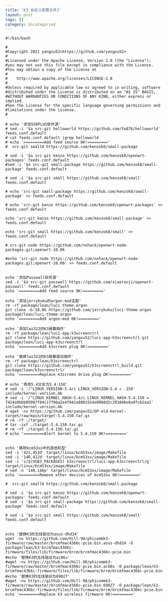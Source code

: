 ```yaml
---
title: 'K3 自定义配置文件2'
layout: post
tags: []
category: Uncategoried
---
```

	#!/bin/bash

	#
	#Copyright 2021 yangxu52<https://github.com/yangxu52>
	#
	#Licensed under the Apache License, Version 2.0 (the "License");
	#you may not use this file except in compliance with the License.
	#You may obtain a copy of the License at
	#
	#    http://www.apache.org/licenses/LICENSE-2.0
	#
	#Unless required by applicable law or agreed to in writing, software
	#distributed under the License is distributed on an "AS IS" BASIS,
	#WITHOUT WARRANTIES OR CONDITIONS OF ANY KIND, either express or implied.
	#See the License for the specific language governing permissions and
	#limitations under the License.
	#

	# echo '添加SSRPLUS软件源'
	# sed -i '$a src-git helloworld https://github.com/fw876/helloworld' feeds.conf.default
	# cat feeds.conf.default |grep helloworld
	# echo '=========Add feed source OK!========='
	#  src-git small8 https://github.com/kenzok8/small-package

	# sed -i '$a src-git kenzo https://github.com/kenzok8/openwrt-packages' feeds.conf.default
	#sed -i '$a src-git small-package https://github.com/kenzok8/small-package' feeds.conf.default

	# sed -i '$a src-git small https://github.com/kenzok8/small' feeds.conf.default

	# echo 'src-git small-package https://github.com/kenzok8/small-package' >> feeds.conf.default

	# echo 'src-git kenzo https://github.com/kenzok8/openwrt-packages' >> feeds.conf.default

	echo 'src-git kenzo https://github.com/kenzok8/small-package' >> feeds.conf.default

	echo 'src-git small https://github.com/kenzok8/small' >> feeds.conf.default

	# src-git node https://github.com/nxhack/openwrt-node-packages.git;openwrt-18.06

	#echo 'src-git node https://github.com/nxhack/openwrt-node-packages.git;openwrt-18.06' >> feeds.conf.default


	echo '添加Passwall软件源'
	sed -i '$a src-git passwall https://github.com/xiaorouji/openwrt-passwall' feeds.conf.default
	echo '=========Add feed source OK!========='

	echo '添加jerrykuku的argon-mod主题'
	rm -rf package/lean/luci-theme-argon  
	git clone -b 18.06 https://github.com/jerrykuku/luci-theme-argon package/lean/luci-theme-argon
	echo '=========Add argon-mod OK!========='

	echo '添加lwz322的K3屏幕插件'
	rm -rf package/lean/luci-app-k3screenctrl
	git clone https://github.com/yangxu52/luci-app-k3screenctrl.git package/lean/luci-app-k3screenctrl
	echo '=========Add k3screen plug OK!========='

	echo '替换lwz322的K3屏幕驱动插件'
	rm -rf package/lean/k3screenctrl
	git clone https://github.com/yangxu52/k3screenctrl_build.git package/lean/k3screenctrl/
	echo '=========Replace k3screen drive plug OK!========='

	# echo '修改5.4分支为5.4.150'
	# sed -i '/^LINUX_VERSION-5.4/c LINUX_VERSION-5.4 = .150' include/kernel-version.mk
	# sed -i '/^LINUX_KERNEL_HASH-5.4/c LINUX_KERNEL_HASH-5.4.150 = f424a9bbb05007f04c17f96a2e4f041a8001554a9060d2c291606e8a97c62aa2' include/kernel-version.mk
	# wget -nv https://github.com/yangxu52/OP-old-kernel-target/raw/main/target-5.4.150.tar.gz
	# rm -rf ./target/
	# tar -zxf ./target-5.4.150.tar.gz
	# rm -rf ./target-5.4.150.tar.gz
	# echo '=========Alert kernel to 5.4.150 OK!========='


	echo '移除bcm53xx中的其他机型'
	sed -i '421,453d' target/linux/bcm53xx/image/Makefile
	sed -i '140,412d' target/linux/bcm53xx/image/Makefile
	sed -i 's/$(USB3_PACKAGES) k3screenctrl/luci-app-k3screenctrl/g' target/linux/bcm53xx/image/Makefile
	# sed -n '140,146p' target/linux/bcm53xx/image/Makefile
	echo '=========Remove other devices of bcm53xx OK!========='

	#  src-git small8 https://github.com/kenzok8/small-package

	# sed -i '$a src-git kenzo https://github.com/kenzok8/openwrt-packages' feeds.conf.default
	# sed -i '$a src-git small-package https://github.com/kenzok8/small-package' feeds.conf.default

	# sed -i '$a src-git small https://github.com/kenzok8/small' feeds.conf.default


	echo '替换K3的无线驱动为asus-dhd24'
	wget -nv https://github.com/Hill-98/phicommk3-firmware/raw/master/brcmfmac4366c-pcie.bin.asus-dhd24 -O package/lean/k3-brcmfmac4366c-firmware/files/lib/firmware/brcm/brcmfmac4366c-pcie.bin
	#echo '替换K3的无线驱动为ac86u'
	#wget -nv https://github.com/Hill-98/phicommk3-firmware/raw/master/brcmfmac4366c-pcie.bin.ac88u -O package/lean/k3-brcmfmac4366c-firmware/files/lib/firmware/brcm/brcmfmac4366c-pcie.bin
	#echo '替换K3的无线驱动为69027'
	#wget -nv https://github.com/Hill-98/phicommk3-firmware/raw/master/brcmfmac4366c-pcie.bin.69027 -O package/lean/k3-brcmfmac4366c-firmware/files/lib/firmware/brcm/brcmfmac4366c-pcie.bin
	echo '=========Replace k3 wireless firmware OK!========='